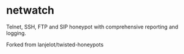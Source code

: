 # netwatch
Telnet, SSH, FTP and SIP honeypot with comprehensive reporting and logging.


Forked from lanjelot/twisted-honeypots